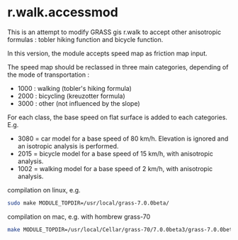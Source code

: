 # r.walk.accessmod

This is an attempt to modify GRASS gis r.walk to accept other anisotropic formulas : tobler hiking function and bicycle function.

In this version, the module accepts speed map as friction map input. 

The speed map should be reclassed in three main categories, depending of the mode of transportation :

- 1000 : walking  (tobler's hiking formula) 
- 2000 : bicycling (kreuzotter formula) 
- 3000 : other (not influenced by the slope) 

For each class, the base speed on flat surface is added to each categories. E.g.

- 3080 = car model for a base speed of 80 km/h. Elevation is ignored and an isotropic analysis is performed. 
- 2015 = bicycle model for a base speed of 15 km/h, with anisotropic analysis.
- 1002 = walking model for a base speed of 2 km/h, with anisotropic analysis.



compilation on linux, e.g.
```sh 
sudo make MODULE_TOPDIR=/usr/local/grass-7.0.0beta/ 
```

compilation on mac, e.g. with hombrew grass-70
```sh
make MODULE_TOPDIR=/usr/local/Cellar/grass-70/7.0.0beta3/grass-7.0.0beta3/ 
```

